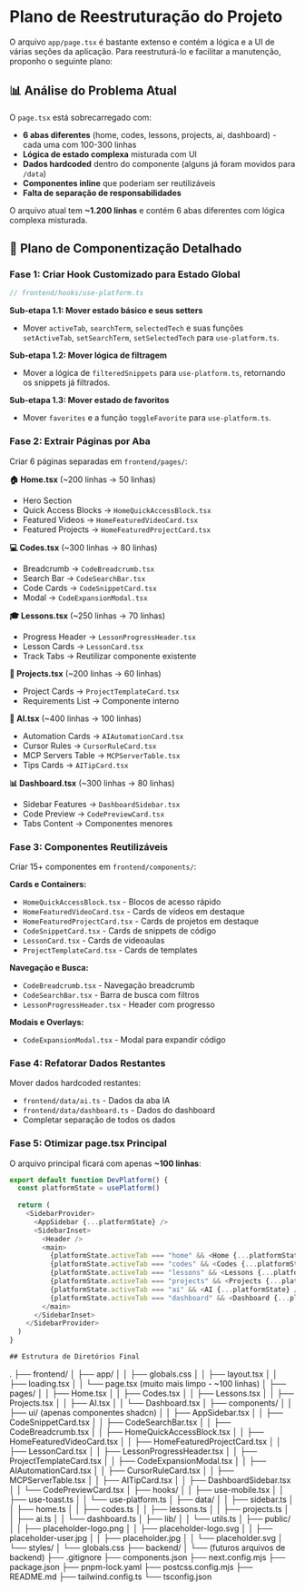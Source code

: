 # Plano de Reestruturação do Projeto

O arquivo `app/page.tsx` é bastante extenso e contém a lógica e a UI de várias seções da aplicação. Para reestruturá-lo e facilitar a manutenção, proponho o seguinte plano:

## 📊 **Análise do Problema Atual**

O `page.tsx` está sobrecarregado com:
- **6 abas diferentes** (home, codes, lessons, projects, ai, dashboard) - cada uma com 100-300 linhas
- **Lógica de estado complexa** misturada com UI
- **Dados hardcoded** dentro do componente (alguns já foram movidos para `/data`)
- **Componentes inline** que poderiam ser reutilizáveis
- **Falta de separação de responsabilidades**

O arquivo atual tem **~1.200 linhas** e contém 6 abas diferentes com lógica complexa misturada.

## 🎯 **Plano de Componentização Detalhado**

### **Fase 1: Criar Hook Customizado para Estado Global**
```typescript
// frontend/hooks/use-platform.ts
```
**Sub-etapa 1.1: Mover estado básico e seus setters**
- Mover `activeTab`, `searchTerm`, `selectedTech` e suas funções `setActiveTab`, `setSearchTerm`, `setSelectedTech` para `use-platform.ts`.

**Sub-etapa 1.2: Mover lógica de filtragem**
- Mover a lógica de `filteredSnippets` para `use-platform.ts`, retornando os snippets já filtrados.

**Sub-etapa 1.3: Mover estado de favoritos**
- Mover `favorites` e a função `toggleFavorite` para `use-platform.ts`.

### **Fase 2: Extrair Páginas por Aba**
Criar 6 páginas separadas em `frontend/pages/`:

**🏠 Home.tsx** (~200 linhas → 50 linhas)
- Hero Section
- Quick Access Blocks → `HomeQuickAccessBlock.tsx`
- Featured Videos → `HomeFeaturedVideoCard.tsx` 
- Featured Projects → `HomeFeaturedProjectCard.tsx`

**💻 Codes.tsx** (~300 linhas → 80 linhas)
- Breadcrumb → `CodeBreadcrumb.tsx`
- Search Bar → `CodeSearchBar.tsx`
- Code Cards → `CodeSnippetCard.tsx`
- Modal → `CodeExpansionModal.tsx`

**🎓 Lessons.tsx** (~250 linhas → 70 linhas)
- Progress Header → `LessonProgressHeader.tsx`
- Lesson Cards → `LessonCard.tsx`
- Track Tabs → Reutilizar componente existente

**📁 Projects.tsx** (~200 linhas → 60 linhas)
- Project Cards → `ProjectTemplateCard.tsx`
- Requirements List → Componente interno

**🤖 AI.tsx** (~400 linhas → 100 linhas)
- Automation Cards → `AIAutomationCard.tsx`
- Cursor Rules → `CursorRuleCard.tsx`
- MCP Servers Table → `MCPServerTable.tsx`
- Tips Cards → `AITipCard.tsx`

**📊 Dashboard.tsx** (~300 linhas → 80 linhas)
- Sidebar Features → `DashboardSidebar.tsx`
- Code Preview → `CodePreviewCard.tsx`
- Tabs Content → Componentes menores

### **Fase 3: Componentes Reutilizáveis**
Criar 15+ componentes em `frontend/components/`:

**Cards e Containers:**
- `HomeQuickAccessBlock.tsx` - Blocos de acesso rápido
- `HomeFeaturedVideoCard.tsx` - Cards de vídeos em destaque
- `HomeFeaturedProjectCard.tsx` - Cards de projetos em destaque
- `CodeSnippetCard.tsx` - Cards de snippets de código
- `LessonCard.tsx` - Cards de videoaulas
- `ProjectTemplateCard.tsx` - Cards de templates

**Navegação e Busca:**
- `CodeBreadcrumb.tsx` - Navegação breadcrumb
- `CodeSearchBar.tsx` - Barra de busca com filtros
- `LessonProgressHeader.tsx` - Header com progresso

**Modais e Overlays:**
- `CodeExpansionModal.tsx` - Modal para expandir código

### **Fase 4: Refatorar Dados Restantes**
Mover dados hardcoded restantes:
- `frontend/data/ai.ts` - Dados da aba IA
- `frontend/data/dashboard.ts` - Dados do dashboard
- Completar separação de todos os dados

### **Fase 5: Otimizar page.tsx Principal**
O arquivo principal ficará com apenas **~100 linhas**:
```typescript
export default function DevPlatform() {
  const platformState = usePlatform()
  
  return (
    <SidebarProvider>
      <AppSidebar {...platformState} />
      <SidebarInset>
        <Header />
        <main>
          {platformState.activeTab === "home" && <Home {...platformState} />}
          {platformState.activeTab === "codes" && <Codes {...platformState} />}
          {platformState.activeTab === "lessons" && <Lessons {...platformState} />}
          {platformState.activeTab === "projects" && <Projects {...platformState} />}
          {platformState.activeTab === "ai" && <AI {...platformState} />}
          {platformState.activeTab === "dashboard" && <Dashboard {...platformState} />}
        </main>
      </SidebarInset>
    </SidebarProvider>
  )
}

## Estrutura de Diretórios Final

```
.
├── frontend/
│   ├── app/
│   │   ├── globals.css
│   │   ├── layout.tsx
│   │   ├── loading.tsx
│   │   └── page.tsx (muito mais limpo - ~100 linhas)
│   ├── pages/
│   │   ├── Home.tsx
│   │   ├── Codes.tsx
│   │   ├── Lessons.tsx
│   │   ├── Projects.tsx
│   │   ├── AI.tsx
│   │   └── Dashboard.tsx
│   ├── components/
│   │   ├── ui/ (apenas componentes shadcn)
│   │   ├── AppSidebar.tsx
│   │   ├── CodeSnippetCard.tsx
│   │   ├── CodeSearchBar.tsx
│   │   ├── CodeBreadcrumb.tsx
│   │   ├── HomeQuickAccessBlock.tsx
│   │   ├── HomeFeaturedVideoCard.tsx
│   │   ├── HomeFeaturedProjectCard.tsx
│   │   ├── LessonCard.tsx
│   │   ├── LessonProgressHeader.tsx
│   │   ├── ProjectTemplateCard.tsx
│   │   ├── CodeExpansionModal.tsx
│   │   ├── AIAutomationCard.tsx
│   │   ├── CursorRuleCard.tsx
│   │   ├── MCPServerTable.tsx
│   │   ├── AITipCard.tsx
│   │   ├── DashboardSidebar.tsx
│   │   └── CodePreviewCard.tsx
│   ├── hooks/
│   │   ├── use-mobile.tsx
│   │   ├── use-toast.ts
│   │   └── use-platform.ts
│   ├── data/
│   │   ├── sidebar.ts
│   │   ├── home.ts
│   │   ├── codes.ts
│   │   ├── lessons.ts
│   │   ├── projects.ts
│   │   ├── ai.ts
│   │   └── dashboard.ts
│   ├── lib/
│   │   └── utils.ts
│   ├── public/
│   │   ├── placeholder-logo.png
│   │   ├── placeholder-logo.svg
│   │   ├── placeholder-user.jpg
│   │   ├── placeholder.jpg
│   │   └── placeholder.svg
│   └── styles/
│       └── globals.css
├── backend/
│   └── (futuros arquivos de backend)
├── .gitignore
├── components.json
├── next.config.mjs
├── package.json
├── pnpm-lock.yaml
├── postcss.config.mjs
├── README.md
├── tailwind.config.ts
└── tsconfig.json
